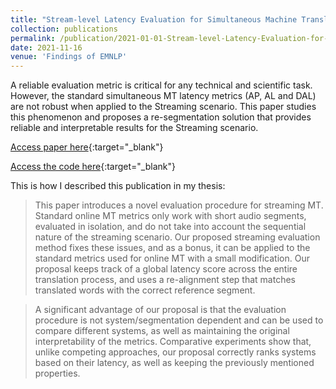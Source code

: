 ```yaml
---
title: "Stream-level Latency Evaluation for Simultaneous Machine Translation"
collection: publications
permalink: /publication/2021-01-01-Stream-level-Latency-Evaluation-for-Simultaneous-Machine-Translation
date: 2021-11-16
venue: 'Findings of EMNLP'
---
```

A reliable evaluation metric is critical for any technical and scientific task. However, the standard simultaneous
MT latency metrics (AP, AL and DAL) are not robust when applied to the Streaming scenario. This paper studies this phenomenon
and proposes a re-segmentation solution that provides reliable and interpretable results for the Streaming scenario.

[Access paper here](https://doi.org/10.18653/v1/2021.findings-emnlp.58){:target="_blank"}

[Access the code here](https://github.com/jairsan/Stream-level_Latency_Evaluation_for_Simultaneous_Machine_Translation){:target="_blank"}

This is how I described this publication in my thesis:

<blockquote>
This paper introduces a novel evaluation procedure for streaming MT. Standard
online MT metrics only work with short audio segments, evaluated in isolation,
and do not take into account the sequential nature of the streaming scenario.
Our proposed streaming evaluation method fixes these issues, and as a bonus,
it can be applied to the standard metrics used for online MT with a small
modification. Our proposal keeps track of a global latency score
across the entire translation process, and uses a re-alignment step that matches
translated words with the correct reference segment.
</blockquote>

<blockquote>
A significant advantage of our proposal is that the evaluation procedure
is not system/segmentation dependent and can be used
to compare different systems, as well as maintaining
the original interpretability of the metrics. Comparative experiments
show that, unlike competing approaches, our proposal correctly ranks
systems based on their latency, as well as keeping the previously
mentioned properties.
</blockquote>

